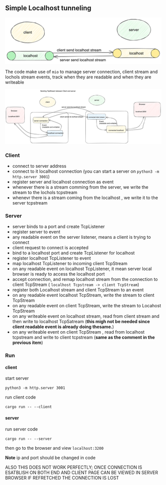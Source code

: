 ## Simple Localhost tunneling

![](./img/localhosttunnel.png)

The code make use of `mio` to manage server connection, client stream and lochols stream events, track when they are readable and
when they are writeable

![](./img/localhosttransport.png)

### Client

- connect to server address
- connect to it localhost connection (you can start a server on `python3 -m http.server 3001`)
- register server and localhost connection as event
- whenever there is a stream comming from the server, we write the stream to the lochols tcpstream
- whenevr there is a stream coming from the localhost , we write it to the server tcpstream

### Server

- server binds to a port and create TcpListener
- register server to event
- any readable event on the server listener, means a client is trying to connect
- client request to connect is accepted
- bind to a localhost port and create TcpListener for localhost
- register localhost TcpListener to event
- map localhost TcpListener to incoming client TcpStream
- on any readable event on localhost TcpListener, it mean server local browser is ready to access the localhost port
- accept connection, and remap localhost stream from the connection to client TcpStream ( `localhost Tcpstream -> client TcpStream`)
- register both Localhost stream and client TcpStream to an event
- on any readable event localhost TcpStream, write the stream to client TcpStream
- on any readable event on client TcpStream, write the stream to Locahost TcpStream
- on any writeable event on localhost stream, read from client stream and then write to localhost TcpSatream (**this migh not be needed since client readable event is already doing thesame.**)
- on any writeable event on client TcpStream , read from localhost tcpstream and write to client tcpstream (**same as the comment in the previous item**)

### Run

#### client

start server

```
python3 -m http.server 3001
```

run client code

```
cargo run -- --client
```

#### server

run server code

```
cargo run -- --server
```

then go to the browser and view `localhost:3200`

**Note** ip and port should be changed in code

ALSO THIS DOES NOT WORK PERFECTLY; ONCE CONNECTION IS ESATBLISH ON BOTH END AND CLIENT PAGE CAN BE VIEWED IN SERVER BROWSER IF REFRETCHED THE CONNECTION IS LOST
